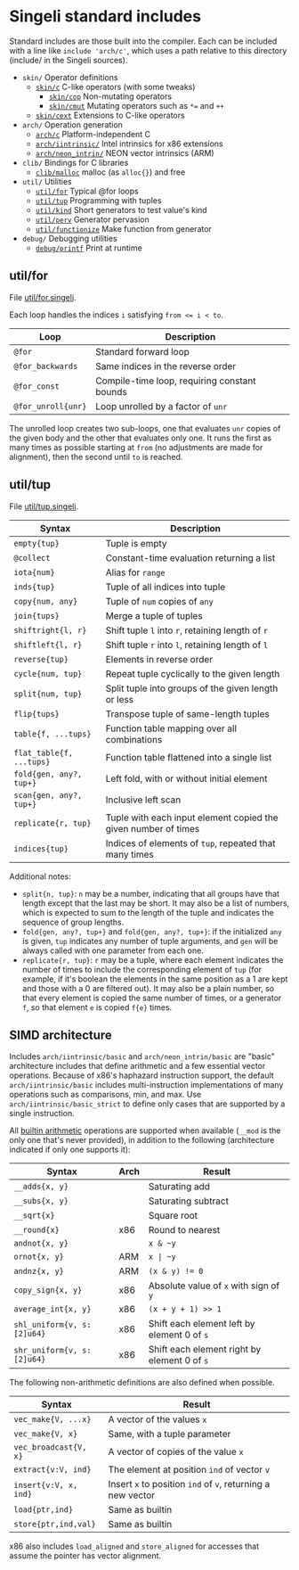 # Singeli standard includes

Standard includes are those built into the compiler. Each can be included with a line like `include 'arch/c'`, which uses a path relative to this directory (include/ in the Singeli sources).

- `skin/` Operator definitions
  - [`skin/c`](skin/c.singeli) C-like operators (with some tweaks)
    - [`skin/cop`](skin/cop.singeli) Non-mutating operators
    - [`skin/cmut`](skin/cmut.singeli) Mutating operators such as `*=` and `++`
  - [`skin/cext`](skin/cext.singeli) Extensions to C-like operators
- `arch/` Operation generation
  - [`arch/c`](arch/c.singeli) Platform-independent C
  - [`arch/iintrinsic/`](#simd-architecture) Intel intrinsics for x86 extensions
  - [`arch/neon_intrin/`](#simd-architecture) NEON vector intrinsics (ARM)
- `clib/` Bindings for C libraries
  - [`clib/malloc`](clib/malloc.singeli) malloc (as `alloc{}`) and free
- `util/` Utilities
  - [`util/for`](#utilfor) Typical @for loops
  - [`util/tup`](#utiltup) Programming with tuples
  - [`util/kind`](util/kind.singeli) Short generators to test value's kind
  - [`util/perv`](util/perv.singeli) Generator pervasion
  - [`util/functionize`](util/functionize.singeli) Make function from generator
- `debug/` Debugging utilities
  - [`debug/printf`](debug/printf.singeli) Print at runtime

## util/for

File [util/for.singeli](util/for.singeli).

Each loop handles the indices `i` satisfying `from <= i < to`.

| Loop               | Description
|--------------------|------------
| `@for`             | Standard forward loop
| `@for_backwards`   | Same indices in the reverse order
| `@for_const`       | Compile-time loop, requiring constant bounds
| `@for_unroll{unr}` | Loop unrolled by a factor of `unr`

The unrolled loop creates two sub-loops, one that evaluates `unr` copies of the given body and the other that evaluates only one. It runs the first as many times as possible starting at `from` (no adjustments are made for alignment), then the second until `to` is reached.

## util/tup

File [util/tup.singeli](util/tup.singeli).

| Syntax                   | Description
|--------------------------|------------
| `empty{tup}`             | Tuple is empty
| `@collect`               | Constant-time evaluation returning a list
| `iota{num}`              | Alias for `range`
| `inds{tup}`              | Tuple of all indices into tuple
| `copy{num, any}`         | Tuple of `num` copies of `any`
| `join{tups}`             | Merge a tuple of tuples
| `shiftright{l, r}`       | Shift tuple `l` into `r`, retaining length of `r`
| `shiftleft{l, r}`        | Shift tuple `r` into `l`, retaining length of `l`
| `reverse{tup}`           | Elements in reverse order
| `cycle{num, tup}`        | Repeat tuple cyclically to the given length
| `split{num, tup}`        | Split tuple into groups of the given length or less
| `flip{tups}`             | Transpose tuple of same-length tuples
| `table{f, ...tups}`      | Function table mapping over all combinations
| `flat_table{f, ...tups}` | Function table flattened into a single list
| `fold{gen, any?, tup+}`  | Left fold, with or without initial element
| `scan{gen, any?, tup+}`  | Inclusive left scan
| `replicate{r, tup}`      | Tuple with each input element copied the given number of times
| `indices{tup}`           | Indices of elements of `tup`, repeated that many times

Additional notes:

- `split{n, tup}`: `n` may be a number, indicating that all groups have that length except that the last may be short. It may also be a list of numbers, which is expected to sum to the length of the tuple and indicates the sequence of group lengths.
- `fold{gen, any?, tup+}` and `fold{gen, any?, tup+}`: if the initialized `any` is given, `tup` indicates any number of tuple arguments, and `gen` will be always called with one parameter from each one.
- `replicate{r, tup}`: `r` may be a tuple, where each element indicates the number of times to include the corresponding element of `tup` (for example, if it's boolean the elements in the same position as a 1 are kept and those with a 0 are filtered out). It may also be a plain number, so that every element is copied the same number of times, or a generator `f`, so that element `e` is copied `f{e}` times.

## SIMD architecture

Includes `arch/iintrinsic/basic` and `arch/neon_intrin/basic` are "basic" architecture includes that define arithmetic and a few essential vector operations. Because of x86's haphazard instruction support, the default `arch/iintrinsic/basic` includes multi-instruction implementations of many operations such as comparisons, min, and max. Use `arch/iintrinsic/basic_strict` to define only cases that are supported by a single instruction.

All [builtin arithmetic](../README.md#arithmetic) operations are supported when available (`__mod` is the only one that's never provided), in addition to the following (architecture indicated if only one supports it):

| Syntax                     | Arch | Result
|----------------------------|------|--------
| `__adds{x, y}`             |      | Saturating add
| `__subs{x, y}`             |      | Saturating subtract
| `__sqrt{x}`                |      | Square root
| `__round{x}`               | x86  | Round to nearest
| `andnot{x, y}`             |      | `x & ~y`
| `ornot{x, y}`              | ARM  | `x \| ~y`
| `andnz{x, y}`              | ARM  | `(x & y) != 0`
| `copy_sign{x, y}`          | x86  | Absolute value of `x` with sign of `y`
| `average_int{x, y}`        | x86  | `(x + y + 1) >> 1`
| `shl_uniform{v, s:[2]u64}` | x86  | Shift each element left by element 0 of `s`
| `shr_uniform{v, s:[2]u64}` | x86  | Shift each element right by element 0 of `s`

The following non-arithmetic definitions are also defined when possible.

| Syntax                 | Result
|------------------------|--------
| `vec_make{V, ...x}`    | A vector of the values `x`
| `vec_make{V, x}`       | Same, with a tuple parameter
| `vec_broadcast{V, x}`  | A vector of copies of the value `x`
| `extract{v:V, ind}`    | The element at position `ind` of vector `v`
| `insert{v:V, x, ind}`  | Insert `x` to position `ind` of `v`, returning a new vector
| `load{ptr,ind}`        | Same as builtin
| `store{ptr,ind,val}`   | Same as builtin

x86 also includes `load_aligned` and `store_aligned` for accesses that assume the pointer has vector alignment.
